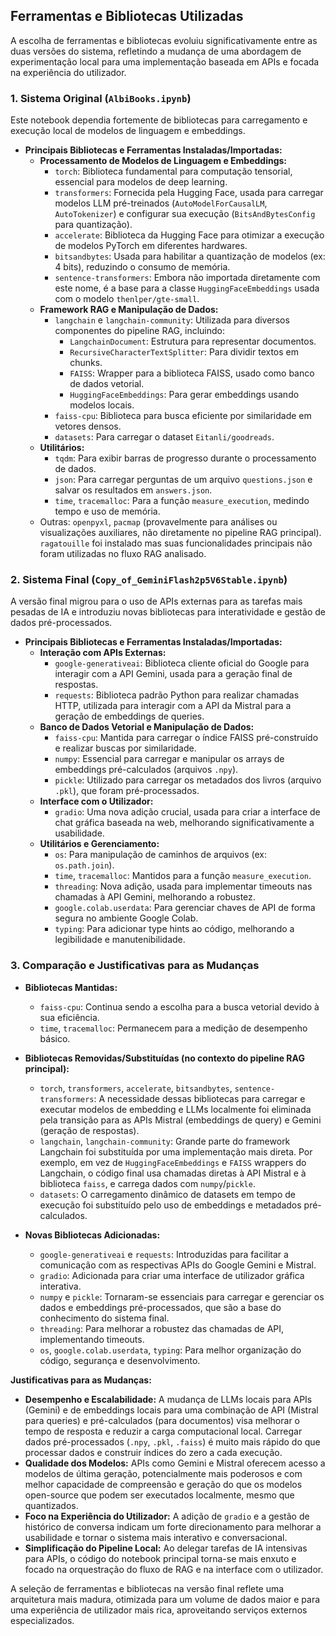## Ferramentas e Bibliotecas Utilizadas

A escolha de ferramentas e bibliotecas evoluiu significativamente entre as duas versões do sistema, refletindo a mudança de uma abordagem de experimentação local para uma implementação baseada em APIs e focada na experiência do utilizador.

### 1. Sistema Original (`AlbiBooks.ipynb`)

Este notebook dependia fortemente de bibliotecas para carregamento e execução local de modelos de linguagem e embeddings.

*   **Principais Bibliotecas e Ferramentas Instaladas/Importadas:**
    *   **Processamento de Modelos de Linguagem e Embeddings:**
        *   `torch`: Biblioteca fundamental para computação tensorial, essencial para modelos de deep learning.
        *   `transformers`: Fornecida pela Hugging Face, usada para carregar modelos LLM pré-treinados (`AutoModelForCausalLM`, `AutoTokenizer`) e configurar sua execução (`BitsAndBytesConfig` para quantização).
        *   `accelerate`: Biblioteca da Hugging Face para otimizar a execução de modelos PyTorch em diferentes hardwares.
        *   `bitsandbytes`: Usada para habilitar a quantização de modelos (ex: 4 bits), reduzindo o consumo de memória.
        *   `sentence-transformers`: Embora não importada diretamente com este nome, é a base para a classe `HuggingFaceEmbeddings` usada com o modelo `thenlper/gte-small`.
    *   **Framework RAG e Manipulação de Dados:**
        *   `langchain` e `langchain-community`: Utilizada para diversos componentes do pipeline RAG, incluindo:
            *   `LangchainDocument`: Estrutura para representar documentos.
            *   `RecursiveCharacterTextSplitter`: Para dividir textos em chunks.
            *   `FAISS`: Wrapper para a biblioteca FAISS, usado como banco de dados vetorial.
            *   `HuggingFaceEmbeddings`: Para gerar embeddings usando modelos locais.
        *   `faiss-cpu`: Biblioteca para busca eficiente por similaridade em vetores densos.
        *   `datasets`: Para carregar o dataset `Eitanli/goodreads`.
    *   **Utilitários:**
        *   `tqdm`: Para exibir barras de progresso durante o processamento de dados.
        *   `json`: Para carregar perguntas de um arquivo `questions.json` e salvar os resultados em `answers.json`.
        *   `time`, `tracemalloc`: Para a função `measure_execution`, medindo tempo e uso de memória.
    *   Outras: `openpyxl`, `pacmap` (provavelmente para análises ou visualizações auxiliares, não diretamente no pipeline RAG principal). `ragatouille` foi instalado mas suas funcionalidades principais não foram utilizadas no fluxo RAG analisado.

### 2. Sistema Final (`Copy_of_GeminiFlash2p5V6Stable.ipynb`)

A versão final migrou para o uso de APIs externas para as tarefas mais pesadas de IA e introduziu novas bibliotecas para interatividade e gestão de dados pré-processados.

*   **Principais Bibliotecas e Ferramentas Instaladas/Importadas:**
    *   **Interação com APIs Externas:**
        *   `google-generativeai`: Biblioteca cliente oficial do Google para interagir com a API Gemini, usada para a geração final de respostas.
        *   `requests`: Biblioteca padrão Python para realizar chamadas HTTP, utilizada para interagir com a API da Mistral para a geração de embeddings de queries.
    *   **Banco de Dados Vetorial e Manipulação de Dados:**
        *   `faiss-cpu`: Mantida para carregar o índice FAISS pré-construído e realizar buscas por similaridade.
        *   `numpy`: Essencial para carregar e manipular os arrays de embeddings pré-calculados (arquivos `.npy`).
        *   `pickle`: Utilizado para carregar os metadados dos livros (arquivo `.pkl`), que foram pré-processados.
    *   **Interface com o Utilizador:**
        *   `gradio`: Uma nova adição crucial, usada para criar a interface de chat gráfica baseada na web, melhorando significativamente a usabilidade.
    *   **Utilitários e Gerenciamento:**
        *   `os`: Para manipulação de caminhos de arquivos (ex: `os.path.join`).
        *   `time`, `tracemalloc`: Mantidos para a função `measure_execution`.
        *   `threading`: Nova adição, usada para implementar timeouts nas chamadas à API Gemini, melhorando a robustez.
        *   `google.colab.userdata`: Para gerenciar chaves de API de forma segura no ambiente Google Colab.
        *   `typing`: Para adicionar type hints ao código, melhorando a legibilidade e manutenibilidade.

### 3. Comparação e Justificativas para as Mudanças

*   **Bibliotecas Mantidas:**
    *   `faiss-cpu`: Continua sendo a escolha para a busca vetorial devido à sua eficiência.
    *   `time`, `tracemalloc`: Permanecem para a medição de desempenho básico.

*   **Bibliotecas Removidas/Substituídas (no contexto do pipeline RAG principal):**
    *   `torch`, `transformers`, `accelerate`, `bitsandbytes`, `sentence-transformers`: A necessidade dessas bibliotecas para carregar e executar modelos de embedding e LLMs localmente foi eliminada pela transição para as APIs Mistral (embeddings de query) e Gemini (geração de respostas).
    *   `langchain`, `langchain-community`: Grande parte do framework Langchain foi substituída por uma implementação mais direta. Por exemplo, em vez de `HuggingFaceEmbeddings` e `FAISS` wrappers do Langchain, o código final usa chamadas diretas à API Mistral e à biblioteca `faiss`, e carrega dados com `numpy`/`pickle`.
    *   `datasets`: O carregamento dinâmico de datasets em tempo de execução foi substituído pelo uso de embeddings e metadados pré-calculados.

*   **Novas Bibliotecas Adicionadas:**
    *   `google-generativeai` e `requests`: Introduzidas para facilitar a comunicação com as respectivas APIs do Google Gemini e Mistral.
    *   `gradio`: Adicionada para criar uma interface de utilizador gráfica interativa.
    *   `numpy` e `pickle`: Tornaram-se essenciais para carregar e gerenciar os dados e embeddings pré-processados, que são a base do conhecimento do sistema final.
    *   `threading`: Para melhorar a robustez das chamadas de API, implementando timeouts.
    *   `os`, `google.colab.userdata`, `typing`: Para melhor organização do código, segurança e desenvolvimento.

**Justificativas para as Mudanças:**

*   **Desempenho e Escalabilidade:** A mudança de LLMs locais para APIs (Gemini) e de embeddings locais para uma combinação de API (Mistral para queries) e pré-calculados (para documentos) visa melhorar o tempo de resposta e reduzir a carga computacional local. Carregar dados pré-processados (`.npy`, `.pkl`, `.faiss`) é muito mais rápido do que processar dados e construir índices do zero a cada execução.
*   **Qualidade dos Modelos:** APIs como Gemini e Mistral oferecem acesso a modelos de última geração, potencialmente mais poderosos e com melhor capacidade de compreensão e geração do que os modelos open-source que podem ser executados localmente, mesmo que quantizados.
*   **Foco na Experiência do Utilizador:** A adição de `gradio` e a gestão de histórico de conversa indicam um forte direcionamento para melhorar a usabilidade e tornar o sistema mais interativo e conversacional.
*   **Simplificação do Pipeline Local:** Ao delegar tarefas de IA intensivas para APIs, o código do notebook principal torna-se mais enxuto e focado na orquestração do fluxo de RAG e na interface com o utilizador.

A seleção de ferramentas e bibliotecas na versão final reflete uma arquitetura mais madura, otimizada para um volume de dados maior e para uma experiência de utilizador mais rica, aproveitando serviços externos especializados.
